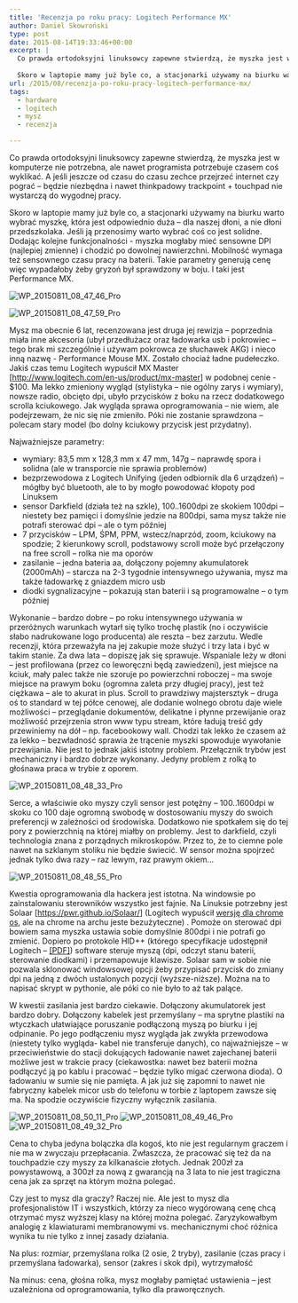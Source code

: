 ```yaml
---
title: 'Recenzja po roku pracy: Logitech Performance MX'
author: Daniel Skowroński
type: post
date: 2015-08-14T19:33:46+00:00
excerpt: |
  Co prawda ortodoksyjni linuksowcy zapewne stwierdzą, że myszka jest w komputerze nie potrzebna, ale nawet programista potrzebuje czasem coś wyklikać. A jeśli jeszcze od czasu do czasu zechce przejrzeć internet czy pograć – będzie niezbędna i nawet thinkpadowy trackpoint + touchpad nie wystarczą do wygodnej pracy.
  
  Skoro w laptopie mamy już byle co, a stacjonarki używamy na biurku warto wybrać myszkę, która jest odpowiednio duża – dla naszej dłoni, a nie dłoni przedszkolaka. Jeśli ją przenosimy warto wybrać coś co jest solidne. Dodając kolejne funkcjonalności - myszka mogłaby mieć sensowne DPI (najlepiej zmienne) i chodzić po dowolnej nawierzchni. Mobilność wymaga też sensownego czasu pracy na baterii. Takie parametry generują cenę więc wypadałoby żeby gryzoń był sprawdzony w boju. I taki jest Performance MX.
url: /2015/08/recenzja-po-roku-pracy-logitech-performance-mx/
tags:
  - hardware
  - logitech
  - mysz
  - recenzja

---
```

Co prawda ortodoksyjni linuksowcy zapewne stwierdzą, że myszka jest w komputerze nie potrzebna, ale nawet programista potrzebuje czasem coś wyklikać. A jeśli jeszcze od czasu do czasu zechce przejrzeć internet czy pograć – będzie niezbędna i nawet thinkpadowy trackpoint + touchpad nie wystarczą do wygodnej pracy.

Skoro w laptopie mamy już byle co, a stacjonarki używamy na biurku warto wybrać myszkę, która jest odpowiednio duża – dla naszej dłoni, a nie dłoni przedszkolaka. Jeśli ją przenosimy warto wybrać coś co jest solidne. Dodając kolejne funkcjonalności - myszka mogłaby mieć sensowne DPI (najlepiej zmienne) i chodzić po dowolnej nawierzchni. Mobilność wymaga też sensownego czasu pracy na baterii. Takie parametry generują cenę więc wypadałoby żeby gryzoń był sprawdzony w boju. I taki jest Performance MX.

![WP_20150811_08_47_46_Pro](/wp-content/uploads/2015/08/WP_20150811_08_47_46_Pro.jpg)

![WP_20150811_08_47_59_Pro](/wp-content/uploads/2015/08/WP_20150811_08_47_59_Pro.jpg)

Mysz ma obecnie 6 lat, recenzowana jest druga jej rewizja – poprzednia miała inne akcesoria (ubył przedłużacz oraz ładowarka usb i pokrowiec – tego brak mi szczególnie i używam pokrowca ze słuchawek AKG) i nieco inną nazwę - Performance Mouse MX. Zostało chociaż ładne pudełeczko. Jakiś czas temu Logitech wypuścił MX Master [<http://www.logitech.com/en-us/product/mx-master>] w podobnej cenie - $100. Ma lekko zmieniony wygląd (stylistyka – nie ogólny zarys i wymiary), nowsze radio, obcięto dpi, ubyło przycisków z boku na rzecz dodatkowego scrolla kciukowego. Jak wygląda sprawa oprogramowania – nie wiem, ale podejrzewam, że nic się nie zmieniło. Póki nie zostanie sprawdzona – polecam stary model (bo dolny kciukowy przycisk jest przydatny).

Najważniejsze parametry:

  * wymiary: 83,5 mm x 128,3 mm x 47 mm, 147g – naprawdę spora i solidna (ale w transporcie nie sprawia problemów)
  * bezprzewodowa z Logitech Unifying (jeden odbiornik dla 6 urządzeń) – mógłby być bluetooth, ale to by mogło powodować kłopoty pod Linuksem
  * sensor Darkfield (działa też na szkle), 100..1600dpi ze skokiem 100dpi – niestety bez pamięci i domyślnie jedzie na 800dpi, sama mysz także nie potrafi sterować dpi – ale o tym później
  * 7 przycisków – LPM, ŚPM, PPM, wstecz/naprzód, zoom, kciukowy na spodzie; 2 kierunkowy scroll, podstawowy scroll może być przełączony na free scroll – rolka nie ma oporów
  * zasilanie – jedna bateria aa, dołączony pojemny akumulatorek (2000mAh) – starcza na 2-3 tygodnie intensywnego używania, mysz ma także ładowarkę z gniazdem micro usb
  * diodki sygnalizacyjne – pokazują stan baterii i są programowalne – o tym później

Wykonanie – bardzo dobre – po roku intensywnego używania w przeróżnych warunkach wytarł się tylko trochę plastik (no i oczywiście słabo nadrukowane logo producenta) ale reszta – bez zarzutu. Wedle recenzji, która przeważyła na jej zakupie może służyć i trzy lata i być w takim stanie. Za dwa lata – dopiszę jak się sprawuje. Wspaniale leży w dłoni – jest profilowana (przez co leworęczni będą zawiedzeni), jest miejsce na kciuk, mały palec także nie szoruje po powierzchni roboczej – ma swoje miejsce na prawym boku (ogromna zaleta przy długiej pracy), jest też ciężkawa – ale to akurat in plus. Scroll to prawdziwy majstersztyk – druga oś to standard w tej półce cenowej, ale dodanie wolnego obrotu daje wiele możliwości – przeglądanie dokumentów, delikatne i płynne przewijanie oraz możliwość przejrzenia stron www typu stream, które ładują treść gdy przewiniemy na dół – np. facebookowy wall. Chodzi tak lekko że czasem aż za lekko – bezwładność sprawia że trącenie myszki spowoduje wywołanie przewijania. Nie jest to jednak jakiś istotny problem. Przełącznik trybów jest mechaniczny i bardzo dobrze wykonany. Jedyny problem z rolką to głośnawa praca w trybie z oporem.

![WP_20150811_08_48_33_Pro](/wp-content/uploads/2015/08/WP_20150811_08_48_33_Pro.jpg)

Serce, a właściwie oko myszy czyli sensor jest potężny – 100..1600dpi w skoku co 100 daje ogromną swobodę w dostosowaniu myszy do swoich preferencji w zależności od środowiska. Dodatkowo nie spotkałem się do tej pory z powierzchnią na której miałby on problemy. Jest to darkfield, czyli technologia znana z porządnych mikroskopów. Przez to, że to ciemne pole nawet na szklanym stoliku nie będzie świecić. W sensor można spojrzeć jednak tylko dwa razy – raz lewym, raz prawym okiem...

![WP_20150811_08_48_55_Pro](/wp-content/uploads/2015/08/WP_20150811_08_48_55_Pro.jpg)

Kwestia oprogramowania dla hackera jest istotna. Na windowsie po zainstalowaniu sterowników wszystko jest fajnie. Na Linuksie potrzebny jest Solaar [<https://pwr.github.io/Solaar/>] (Logitech wypuścił [wersję dla chrome os][5], ale na chrome na archu jeste bezużyteczne) . Pomoże on sterować dpi bowiem sama myszka ustawia sobie domyślnie 800dpi i nie potrafi go zmienić. Dopiero po protokole HID++ (którego specyfikacje udostępnił Logitech – [[PDF]][6]) software steruje myszą (dpi, odczyt stanu baterii, sterowanie diodkami) i przemapowuje klawisze. Solaar sam w sobie nie pozwala sklonować windowsowej opcji żeby przypisać przycisk do zmiany dpi na jedną z dwóch ustalonych pozycji (wyższe-niższe). Można na to napisać skrypt w pythonie, ale póki co nie było to aż tak palące.

W kwestii zasilania jest bardzo ciekawie. Dołączony akumulatorek jest bardzo dobry. Dołączony kabelek jest przemyślany – ma sprytne plastiki na wtyczkach ułatwiające poruszanie podłączoną myszą po biurku i jej odpinanie. Po jego podłączeniu mysz wygląda jak zwykła przewodowa (niestety tylko wygląda- kabel nie transferuje danych), co najważniejsze – w przeciwieństwie do stacji dokujących ładowanie nawet zajechanej baterii możliwe jest w trakcie pracy (ciekawostka: nawet bez baterii można podłączyć ją po kablu i pracować – będzie tylko migać czerwona dioda). O ładowaniu w sumie się nie pamięta. A jak już się zapomni to nawet nie fabryczny kabelek micor usb do telefonu w torbie z laptopem zawsze się ma. Na spodzie oczywiście fizyczny wyłącznik zasilania.

![WP_20150811_08_50_11_Pro](/wp-content/uploads/2015/08/WP_20150811_08_50_11_Pro.jpg) ![WP_20150811_08_49_46_Pro](/wp-content/uploads/2015/08/WP_20150811_08_49_46_Pro.jpg) ![WP_20150811_08_49_32_Pro](/wp-content/uploads/2015/08/WP_20150811_08_49_32_Pro.jpg)

Cena to chyba jedyna bolączka dla kogoś, kto nie jest regularnym graczem i nie ma w zwyczaju przepłacania. Zwłaszcza, że pracować się też da na touchpadzie czy myszy za kilkanaście złotych. Jednak 200zł za powystawową, a 300zł za nową z gwarancją na 3 lata to nie jest tragiczna cena jak za sprzęt na którym można polegać.

Czy jest to mysz dla graczy? Raczej nie. Ale jest to mysz dla profesjonalistów IT i wszystkich, którzy za nieco wygórowaną cenę chcą otrzymać mysz wyższej klasy na której można polegać. Zaryzykowałbym analogię z klawiaturami membranowymi vs. mechanicznymi choć różnica wynika tu nie tylko z innej zasady działania.

Na plus: rozmiar, przemyślana rolka (2 osie, 2 tryby), zasilanie (czas pracy i przemyślana ładowarka), sensor (zakres i skok dpi), wytrzymałość

Na minus: cena, głośna rolka, mysz mogłaby pamiętać ustawienia – jest uzależniona od oprogramowania, tylko dla praworęcznych.

 [1]: /wp-content/uploads/2015/08/WP_20150811_08_47_46_Pro.jpg
 [2]: /wp-content/uploads/2015/08/WP_20150811_08_47_59_Pro.jpg
 [3]: /wp-content/uploads/2015/08/WP_20150811_08_48_33_Pro.jpg
 [4]: /wp-content/uploads/2015/08/WP_20150811_08_48_55_Pro.jpg
 [5]: https://chrome.google.com/webstore/detail/logitech-unifying-for-chr/agpmgihmmmfkbhckmciedmhincdggomo
 [6]: /wp-content/uploads/2015/08/logitech_hidpp_2.0_specification_draft_2012-06-04.pdf
 [7]: /wp-content/uploads/2015/08/WP_20150811_08_50_11_Pro.jpg
 [8]: /wp-content/uploads/2015/08/WP_20150811_08_49_46_Pro.jpg
 [9]: /wp-content/uploads/2015/08/WP_20150811_08_49_32_Pro.jpg
